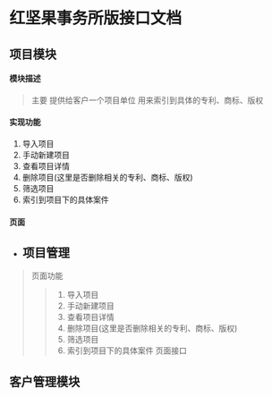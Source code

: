 红坚果事务所版接口文档
=====================
项目模块
---------------------
#### 模块描述
>主要 提供给客户一个项目单位 用来索引到具体的专利、商标、版权
#### 实现功能
1. 导入项目
2. 手动新建项目
3. 查看项目详情
4. 删除项目(这里是否删除相关的专利、商标、版权)
5. 筛选项目
6. 索引到项目下的具体案件
#### 页面
- ## 项目管理
>页面功能
>> 1. 导入项目
>> 2. 手动新建项目
>> 3. 查看项目详情
>> 4. 删除项目(这里是否删除相关的专利、商标、版权)
>> 5. 筛选项目
>> 6. 索引到项目下的具体案件
>页面接口

客户管理模块
---------------------

